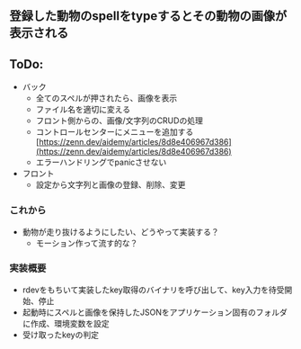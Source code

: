 ## 登録した動物のspellをtypeするとその動物の画像が表示される


## ToDo:
- バック
    - 全てのスペルが押されたら、画像を表示
    - ファイル名を適切に変える
    - フロント側からの、画像/文字列のCRUDの処理
    - コントロールセンターにメニューを追加する [https://zenn.dev/aidemy/articles/8d8e406967d386](https://zenn.dev/aidemy/articles/8d8e406967d386)
    - エラーハンドリングでpanicさせない
- フロント
    - 設定から文字列と画像の登録、削除、変更


### これから
- 動物が走り抜けるようにしたい、どうやって実装する？
    - モーション作って流す的な？

### 実装概要
- rdevをもちいて実装したkey取得のバイナリを呼び出して、key入力を待受開始、停止
- 起動時にスペルと画像を保持したJSONをアプリケーション固有のフォルダに作成、環境変数を設定
- 受け取ったkeyの判定

